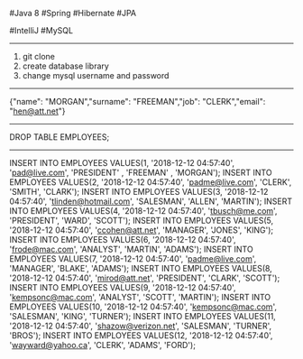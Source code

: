 #Java 8 #Spring #Hibernate #JPA

#IntelliJ #MySQL

-------------------------------------------------------------------------------------------------------------

1. git clone
2. create database library
3. change mysql username and password

-------------------------------------------------------------------------------------------------------------

{"name": "MORGAN","surname": "FREEMAN","job": "CLERK","email": "hen@att.net"}

-------------------------------------------------------------------------------------------------------------

DROP TABLE EMPLOYEES;

-------------------------------------------------------------------------------------------------------------

INSERT INTO EMPLOYEES VALUES(1, '2018-12-12 04:57:40', 'pad@live.com', 'PRESIDENT' , 'FREEMAN' ,  'MORGAN');
INSERT INTO EMPLOYEES VALUES(2, '2018-12-12 04:57:40', 'padme@live.com', 'CLERK', 'SMITH',  'CLARK');
INSERT INTO EMPLOYEES VALUES(3, '2018-12-12 04:57:40',  'tlinden@hotmail.com', 'SALESMAN', 'ALLEN', 'MARTIN');
INSERT INTO EMPLOYEES VALUES(4, '2018-12-12 04:57:40',  'tbusch@me.com', 'PRESIDENT', 'WARD', 'SCOTT');
INSERT INTO EMPLOYEES VALUES(5, '2018-12-12 04:57:40',  'ccohen@att.net', 'MANAGER', 'JONES', 'KING');
INSERT INTO EMPLOYEES VALUES(6, '2018-12-12 04:57:40',  'frode@mac.com', 'ANALYST', 'MARTIN', 'ADAMS');
INSERT INTO EMPLOYEES VALUES(7, '2018-12-12 04:57:40',  'padme@live.com', 'MANAGER', 'BLAKE', 'ADAMS');
INSERT INTO EMPLOYEES VALUES(8, '2018-12-12 04:57:40',  'mirod@att.net', 'PRESIDENT', 'CLARK', 'SCOTT');
INSERT INTO EMPLOYEES VALUES(9, '2018-12-12 04:57:40',  'kempsonc@mac.com', 'ANALYST', 'SCOTT', 'MARTIN');
INSERT INTO EMPLOYEES VALUES(10, '2018-12-12 04:57:40',  'kempsonc@mac.com', 'SALESMAN', 'KING', 'TURNER');
INSERT INTO EMPLOYEES VALUES(11, '2018-12-12 04:57:40',  'shazow@verizon.net', 'SALESMAN', 'TURNER', 'BROS');
INSERT INTO EMPLOYEES VALUES(12, '2018-12-12 04:57:40',  'wayward@yahoo.ca', 'CLERK', 'ADAMS', 'FORD');

